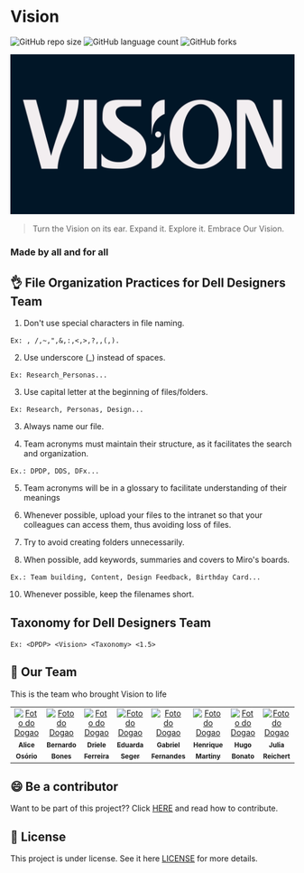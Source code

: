 # Vision

<!--- https://shields.ioi --->

![GitHub repo size](https://img.shields.io/github/repo-size/iuricode/README-template?style=for-the-badge)
![GitHub language count](https://img.shields.io/github/languages/count/iuricode/README-template?style=for-the-badge)
![GitHub forks](https://img.shields.io/github/followers/DPDPTeam?style=flat-square)

<img src="logo.png" alt="Vision Logo">

> Turn the Vision on its ear. Expand it. Explore it. Embrace Our Vision.

### Made by all and for all

<!---
- [x] Não utilizar caracteres especiais na nomeação de arquivos ex.: , /,~,",&,:,<,>,?,,(,).
- [x] Não começar ou terminar nomes de arquivos com espaços. Ex: Personas
- [x] Utilizar letra maiúscula no começo do arquivos/pastas. Por exemplo: Research.
- [x] Siglas de times devem ser escritas em maiúsculo, pois facilita na busca e organização. Ex.: DPDP, DDS...
- [x] As siglas de times estarão em um glossário para facilitar o entendimento de seus significados.
- [x] Sempre que possível faça o upload de seus arquivos na intranet para que o seu acesso seja possível pelos seus colegas, assim evitando perda de arquivos.
- [x] Evitar criar pastas desnecessariamente.
- [x] Quando possível acrescentar palavras-chave e resumos de conteúdo em boards do Miro entre outros aplicativos.
--->

## 👌 File Organization Practices for Dell Designers Team

  1. Don't use special characters in file naming.
  
    Ex: , /,~,",&,:,<,>,?,,(,).

  2. Use underscore (_) instead of spaces.

	Ex: Research_Personas...

  3. Use capital letter at the beginning of files/folders.

	Ex: Research, Personas, Design...
	
  3. Always name our file.

  4. Team acronyms must maintain their structure, as it facilitates the search and organization. 
  
	Ex.: DPDP, DDS, DFx...
    
  5. Team acronyms  will be in a glossary to facilitate understanding of their meanings
  
  7. Whenever possible, upload your files to the intranet so that your colleagues can access them, thus avoiding loss of files.

  8. Try to avoid creating folders unnecessarily.

  9. When possible, add keywords, summaries and covers to Miro's boards.
  
	Ex.: Team building, Content, Design Feedback, Birthday Card...
	
 10. Whenever possible, keep the filenames short. 	


##  Taxonomy for Dell Designers Team

<team name abbreviation> <project name> <file name> <version>
	
	Ex: <DPDP> <Vision> <Taxonomy> <1.5>


	
## 🤝 Our Team

This is the team who brought Vision to life

<table>
  <tr>
    <td align="center">
      <a href="#">
        <img src="https://pps.whatsapp.net/v/t61.24694-24/249968708_3490575031177542_6706514886473938143_n.jpg?ccb=11-4&oh=01_AVw8yzaq3k3KUWEmt1G28I1hC9q0kacPAxKe9QzfI6SCkw&oe=6236B54B" width="100px;" alt="Foto do Dogao"/><br>
        <sub>
          <b>Alice Osório</b>
        </sub>
      </a>
    </td>
    <td align="center">
      <a href="#">
        <img src="https://pps.whatsapp.net/v/t61.24694-24/177329705_129357279450557_1067794598299105062_n.jpg?ccb=11-4&oh=2df82ebb72053b1bf7b5a95aa8b98d81&oe=6237747C" width="100px;" alt="Foto do Dogao"/><br>
        <sub>
          <b>Bernardo Bones</b>
        </sub>
      </a>
    </td>
    <td align="center">
      <a href="#">
        <img src="https://pps.whatsapp.net/v/t61.24694-24/266712827_448262723612219_1052527153847201295_n.jpg?ccb=11-4&oh=01_AVyTwo8hbyZcWt1ythviztRV2NIbhrZ4HtKpu9ljwIV-_Q&oe=62377767" width="100px;" alt="Foto do Dogao"/><br>
        <sub>
          <b>Driele Ferreira</b>
        </sub>
      </a>
    </td>
    <td align="center">
      <a href="#">
        <img src="https://pps.whatsapp.net/v/t61.24694-24/262881641_463575742139152_1928785380161390344_n.jpg?ccb=11-4&oh=01_AVxyHln1YgpS16JSJNmOdoWpDQ7Qgqp10zk86LRCInaKLw&oe=623698EB" width="100px;" alt="Foto do Dogao"/><br>
        <sub>
          <b>Eduarda Seger</b>
        </sub>
      </a>
    </td>
    <td align="center">
      <a href="#">
        <img src="https://pps.whatsapp.net/v/t61.24694-24/217261276_1600906840276831_961494185895252184_n.jpg?ccb=11-4&oh=01_AVzJE780BLp1ChdfzmOnB7v0fobYUzJrGfolgUwD9I4YKg&oe=6236220D" width="100px;" alt="Foto do Dogao"/><br>
        <sub>
          <b>Gabriel Fernandes</b>
        </sub>
      </a>
    </td>
    <td align="center">
      <a href="#">
        <img src="https://pps.whatsapp.net/v/t61.24694-24/258977766_590439352164754_8914864912673641797_n.jpg?ccb=11-4&oh=d2df122517fcc0375aeac6d626ed3a3b&oe=6236BD45" width="100px;" alt="Foto do Dogao"/><br>
        <sub>
          <b>Henrique Martiny</b>
        </sub>
      </a>
    </td>
    <td align="center">
      <a href="#">
        <img src="https://pps.whatsapp.net/v/t61.24694-24/212724623_661671344882973_3981534051720028831_n.jpg?ccb=11-4&oh=01_AVz2wHD-wkB6DHoEMGMhxSThVbdYT1iB_PRuvWJDqmWRVg&oe=62379D04" width="100px;" alt="Foto do Dogao"/><br>
        <sub>
          <b>Hugo Bonato</b>
        </sub>
      </a>
    </td>
    <td align="center">
      <a href="#">
        <img src="https://pps.whatsapp.net/v/t61.24694-24/254032789_345898824087122_2343690213363636123_n.jpg?ccb=11-4&oh=01_AVz0BZDHacNQWCn3YUtqHC51JzhOUjPH5fNq8OzTGapl9A&oe=6237D260" width="100px;" alt="Foto do Dogao"/><br>
        <sub>
          <b>Julia Reichert</b>
        </sub>
      </a>
    </td>
    <td align="center">
      <a href="#">
        <img src="https://pps.whatsapp.net/v/t61.24694-24/266785100_5249759988378120_4304158529734687447_n.jpg?ccb=11-4&oh=370ebadcce8d296924f132c71a6f0482&oe=6236C141" width="100px;" alt="Foto do Dogao"/><br>
        <sub>
          <b>Leonardo Granado</b>
        </sub>
      </a>
    </td>
    <td align="center">
      <a href="#">
        <img src="https://pps.whatsapp.net/v/t61.24694-24/56106096_313782222613118_1086924706424029184_n.jpg?ccb=11-4&oh=f6df2007ba2a3c38701cb4890d4b30c7&oe=62375E3B" width="100px;" alt="Foto do Dogao"/><br>
        <sub>
          <b>Pietra Piva</b>
        </sub>
      </a>
    </td>
    
  </tr>
</table>


## 😄 Be a contributor

Want to be part of this project?? Click [HERE](CONTRIBUTING.md) and read how to contribute.

## 📝 License

This project is under license. See it here [LICENSE](LICENSE.md) for more details.

